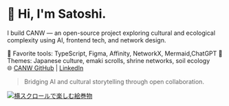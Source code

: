 # 👋 Hi, I'm Satoshi.

I build CANW — an open-source project exploring cultural and ecological complexity using AI, frontend tech, and network design.

🎨 Favorite tools: TypeScript, Figma, Affinity, NetworkX, Mermaid,ChatGPT 
🎴 Themes: Japanese culture, emaki scrolls, shrine networks, soil ecology  
🌐 [CANW GitHub](https://github.com/satoshi-create/complexity-and-network-webdesign) | [LinkedIn](https://www.linkedin.com/in/satoprofile/)

> Bridging AI and cultural storytelling through open collaboration.


[![横スクロールで楽しむ絵巻物](https://github.com/satoshi-create/satoshi-create/assets/69901615/5a063aaa-685b-48f5-9806-22fdb030daa1)](https://emakimono.com/)

<!-- 
<a href="https://emakimono.com/" rel="nofollow" target="_blank">
<img src="https://github.com/satoshi-create/satoshi-create/assets/69901615/5a063aaa-685b-48f5-9806-22fdb030daa1)](https://emakimono.com/" alt="横スクロールで楽しむ絵巻物">
</a>
![横スクロールで楽しむ絵巻物](https://github.com/satoshi-create/satoshi-create/assets/69901615/5a063aaa-685b-48f5-9806-22fdb030daa1)](https://emakimono.com/)
-->

